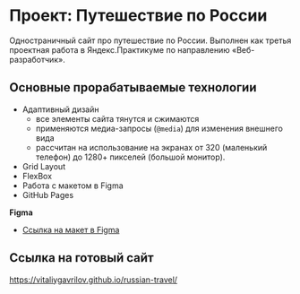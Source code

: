 # Проект: Путешествие по России

Одностраничный сайт про путешествие по России. Выполнен как третья проектная работа в Яндекс.Практикуме по направлению «Веб-разработчик».

## Основные прорабатываемые технологии
* Адаптивный дизайн
  - все элементы сайта тянутся и сжимаются
  - применяются медиа-запросы (`@media`) для изменения внешнего вида
  - рассчитан на использование на экранах от 320 (маленький телефон) до 1280+ пикселей (большой монитор).
* Grid Layout
* FlexBox
* Работа с макетом в Figma
* GitHub Pages

**Figma**
* [Ссылка на макет в Figma](https://www.figma.com/file/5S2WSbEFL6awjVWJ0NWL8Q/Sprint-3_-Russia-_-desktop-%2B-mobile?node-id=28503%3A0)

## Ссылка на готовый сайт
https://vitaliygavrilov.github.io/russian-travel/